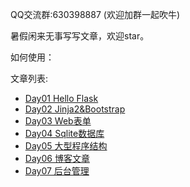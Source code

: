 QQ交流群:630398887 (欢迎加群一起吹牛)

暑假闲来无事写写文章，欢迎star。

如何使用：


文章列表:

- [Day01 Hello Flask]()
- [Day02 Jinja2&Bootstrap]()
- [Day03 Web表单]()
- [Day04 Sqlite数据库]()
- [Day05 大型程序结构]()
- [Day06 博客文章]()
- [Day07 后台管理]()
